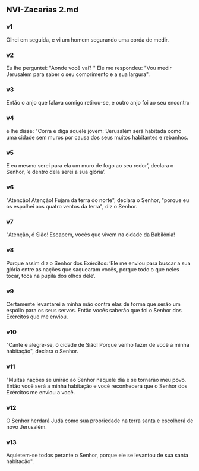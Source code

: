 ## NVI-Zacarias 2.md
### v1
 Olhei em seguida, e vi um homem segurando uma corda de medir.
### v2
 Eu lhe perguntei: "Aonde você vai? " Ele me respondeu: "Vou medir Jerusalém para saber o seu comprimento e a sua largura".
### v3
 Então o anjo que falava comigo retirou-se, e outro anjo foi ao seu encontro
### v4
 e lhe disse: "Corra e diga àquele jovem: ‘Jerusalém será habitada como uma cidade sem muros por causa dos seus muitos habitantes e rebanhos.
### v5
 E eu mesmo serei para ela um muro de fogo ao seu redor’, declara o Senhor, ‘e dentro dela serei a sua glória’.
### v6
 "Atenção! Atenção! Fujam da terra do norte", declara o Senhor, "porque eu os espalhei aos quatro ventos da terra", diz o Senhor.
### v7
 "Atenção, ó Sião! Escapem, vocês que vivem na cidade da Babilônia!
### v8
 Porque assim diz o Senhor dos Exércitos: ‘Ele me enviou para buscar a sua glória entre as nações que saquearam vocês, porque todo o que neles tocar, toca na pupila dos olhos dele’.
### v9
 Certamente levantarei a minha mão contra elas de forma que serão um espólio para os seus servos. Então vocês saberão que foi o Senhor dos Exércitos que me enviou.
### v10
 "Cante e alegre-se, ó cidade de Sião! Porque venho fazer de você a minha habitação", declara o Senhor.
### v11
 "Muitas nações se unirão ao Senhor naquele dia e se tornarão meu povo. Então você será a minha habitação e você reconhecerá que o Senhor dos Exércitos me enviou a você.
### v12
 O Senhor herdará Judá como sua propriedade na terra santa e escolherá de novo Jerusalém.
### v13
 Aquietem-se todos perante o Senhor, porque ele se levantou de sua santa habitação".
